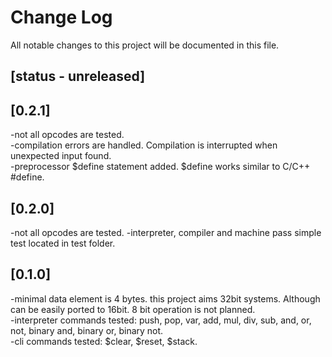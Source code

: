 # Change Log
All notable changes to this project will be documented in this file.

## [status - unreleased]

## [0.2.1]
-not all opcodes are tested.  
-compilation errors are handled. Compilation is interrupted when unexpected input found.  
-preprocessor $define statement added. $define works similar to C/C++ #define.  

## [0.2.0]
-not all opcodes are tested.
-interpreter, compiler and machine pass simple test located in test folder. 

## [0.1.0]
-minimal data element is 4 bytes. this project aims 32bit systems. Although can be easily ported to 16bit. 8 bit operation is not planned.  
-interpreter commands tested: push, pop, var, add, mul, div, sub, and, or, not, binary and, binary or, binary not.  
-cli commands tested: $clear, $reset, $stack.   

